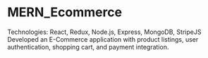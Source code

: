 # MERN_Ecommerce
Technologies: React, Redux, Node.js, Express, MongoDB, StripeJS 
Developed an E-Commerce application with product listings, user authentication, shopping cart, and payment integration.
